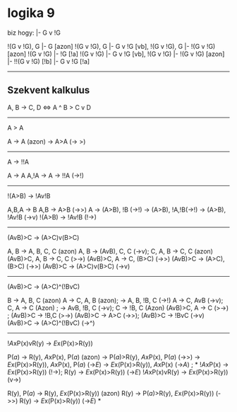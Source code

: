 # logika 9

biz hogy: |- G v !G

!(G v !G), G |- G [azon]
!(G v !G), G |- G v !G [vb], !(G v !G), G |- !(G v !G) [azon]
!(G v !G) |- !G [!a]
!(G v !G) |- G v !G [vb], !(G v !G) |- !(G v !G) [azon]
|- !!(G v !G) [!b]
|- G v !G [!a]

______________________________________________________________________

## Szekvent kalkulus

A, B -> C, D \<=> A ^ B > C v D

______________________________________________________________________

A > A

A -> A (azon)
-> A>A (-> >)

______________________________________________________________________

A -> !!A

A -> A
A,!A ->
A -> !!A (->!)

______________________________________________________________________

!(A>B) -> !Av!B

A,B,A -> B
A,B -> A>B (->>)
A -> (A>B), !B (->!)
-> (A>B), !A,!B(->!)
-> (A>B), !Av!B (->v)
!(A>B) -> !Av!B (!->)

______________________________________________________________________

(AvB)>C -> (A>C)v(B>C)

A, B -> A, B, C, C (azon)
A, B -> (AvB), C, C (->v); C, A, B -> C, C (azon)
(AvB)>C, A, B -> C, C (>->)
(AvB)>C, A -> C, (B>C) (->>)
(AvB)>C -> (A>C), (B>C) (->>)
(AvB)>C -> (A>C)v(B>C) (->v)

______________________________________________________________________

(AvB)>C -> (A>C)^(!BvC)

B -> A, B, C (azon)
A -> C, A, B (azon); -> A, B, !B, C (->!)
A -> C, AvB (->v); C, A -> C (Azon) ; -> AvB, !B, C (->v); C -> !B, C (Azon)
(AvB)>C, A -> C (>->) ; (AvB)>C -> !B,C (>->)
(AvB)>C -> A>C (->>); (AvB)>C -> !BvC (->v)
(AvB)>C -> (A>C)^(!BvC) (->^)

______________________________________________________________________

!*A*xP(x)vR(y) -> *E*x(P(x)>R(y))

P(*a*) -> R(y), *A*xP(x), P(*a*) (azon)
-> P(*a*)>R(y), *A*xP(x), P(*a*) (->>)
-> *E*x(P(x)>R(y)), *A*xP(x), P(*a*) (->*E*)
-> *E*x(P(x)>R(y)), *A*xP(x) (->*A*) ; \*
!*A*xP(x) -> *E*x(P(x)>R(y)) (!->); R(y) -> *E*x(P(x)>R(y)) (->*E*)
!*A*xP(x)vR(y) -> *E*x(P(x)>R(y)) (v->)

R(y), P(*a*) -> R(y), *E*x(P(x)>R(y)) (azon)
R(y) -> P(*a*)>R(y), *E*x(P(x)>R(y)) (->>)
R(y) -> *E*x(P(x)>R(y)) (->*E*)
\*
